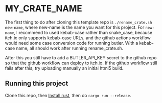 # MY_CRATE_NAME

The first thing to do after cloning this template repo is `./rename_crate.sh new-name`, where new-name
is the name you want for this project. For `new-name`, I recommend to used kebab-case rather than snake_case, because
itch.io only supports kebab-case URLs, and the github actions workflow would need some case conversion
code for running butler. With a kebab-case name, all should work after running rename_crate.sh.

After this you still have to add a BUTLER_API_KEY secret to the github repo so that the github workflow
can deploy to itch.io. If the github workflow still fails after this, try uploading manually an initial html5 build.

## Running this project

Clone this repo, then [Install rust](https://www.rust-lang.org/tools/install), then do `cargo run --release`.

